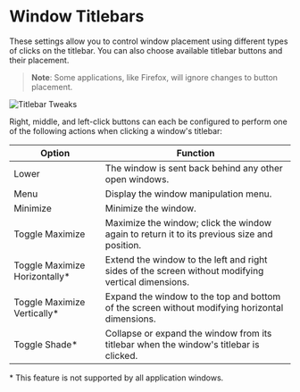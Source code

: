 # Window Titlebars

These settings allow you to control window placement using different types of clicks on the titlebar. You can also choose available titlebar buttons and their placement.

>**Note**: Some applications, like Firefox, will ignore changes to button placement.

![Titlebar Tweaks](/images/gnome-tweaks-extensions/titlebar-tweaks.png)

Right, middle, and left-click buttons can each be configured to perform one of the following actions when clicking a window's titlebar:

| Option | Function |
|--------|----------|
| Lower | The window is sent back behind any other open windows. |
| Menu | Display the window manipulation menu. |
| Minimize | Minimize the window.|
| Toggle Maximize | Maximize the window; click the window again to return it to its previous size and position. |
| Toggle Maximize Horizontally* | Extend the window to the left and right sides of the screen without modifying vertical dimensions. |
| Toggle Maximize Vertically* | Expand the window to the top and bottom of the screen without modifying horizontal dimensions. |
| Toggle Shade* | Collapse or expand the window from its titlebar when the window's titlebar is clicked. |

\* This feature is not supported by all application windows.